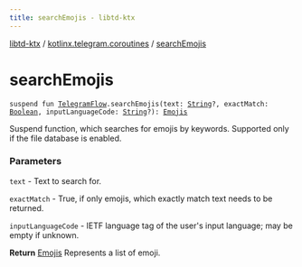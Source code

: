 ```yaml
---
title: searchEmojis - libtd-ktx
---
```


[libtd-ktx](../index.html) / [kotlinx.telegram.coroutines](index.html) / [searchEmojis](./search-emojis.html)

# searchEmojis

`suspend fun `[`TelegramFlow`](../kotlinx.telegram.core/-telegram-flow/index.html)`.searchEmojis(text: `[`String`](https://kotlinlang.org/api/latest/jvm/stdlib/kotlin/-string/index.html)`?, exactMatch: `[`Boolean`](https://kotlinlang.org/api/latest/jvm/stdlib/kotlin/-boolean/index.html)`, inputLanguageCode: `[`String`](https://kotlinlang.org/api/latest/jvm/stdlib/kotlin/-string/index.html)`?): `[`Emojis`](https://tdlibx.github.io/td/docs/org/drinkless/td/libcore/telegram/TdApi/Emojis.html)

Suspend function, which searches for emojis by keywords. Supported only if the file database is
enabled.

### Parameters

`text` - Text to search for.

`exactMatch` - True, if only emojis, which exactly match text needs to be returned.

`inputLanguageCode` - IETF language tag of the user's input language; may be empty if unknown.

**Return**
[Emojis](https://tdlibx.github.io/td/docs/org/drinkless/td/libcore/telegram/TdApi/Emojis.html) Represents a list of emoji.

